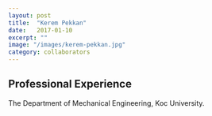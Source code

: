 ```yaml
---
layout: post
title:  "Kerem Pekkan"
date:   2017-01-10
excerpt: ""
image: "/images/kerem-pekkan.jpg"
category: collaborators
---
```


## Professional Experience
The Department of Mechanical Engineering, Koc University.
